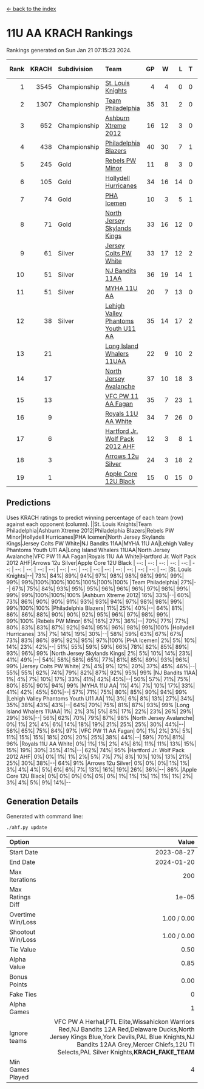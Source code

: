 [<- back to the index](readme.md)
# 11U AA KRACH Rankings
Rankings generated on Sun Jan 21 07:15:23 2024.

Rank|KRACH|Subdivision|Team|GP|W|L|T|OTW|OTL|SoS|Exp Wins|Win Diff
---:|---:|:---|:---|---:|---:|---:|---:|---:|---:|---:|---:|---:
1|3545|Championship|[St. Louis Knights](https://gamesheetstats.com/seasons/3659/teams/143319/schedule)|4|4|0|0|0|0|117|4.8|-0.0
2|1307|Championship|[Team Philadelphia](https://gamesheetstats.com/seasons/3659/teams/140788/schedule)|35|31|2|0|1|1|148|32.9|0.0
3|652|Championship|[Ashburn Xtreme 2012](https://gamesheetstats.com/seasons/3659/teams/140775/schedule)|16|12|3|0|1|0|257|13.9|0.0
4|438|Championship|[Philadelphia Blazers](https://gamesheetstats.com/seasons/3659/teams/140785/schedule)|40|30|7|1|1|1|285|32.3|-0.0
5|245|Gold|[Rebels PW Minor](https://gamesheetstats.com/seasons/3659/teams/140786/schedule)|11|8|3|0|0|0|208|8.9|0.0
6|105|Gold|[Hollydell Hurricanes](https://gamesheetstats.com/seasons/3659/teams/140777/schedule)|34|16|14|0|1|3|461|17.9|0.0
7|74|Gold|[PHA Icemen](https://gamesheetstats.com/seasons/3659/teams/143313/schedule)|10|3|5|1|1|0|256|5.4|0.0
8|71|Gold|[North Jersey Skylands Kings](https://gamesheetstats.com/seasons/3659/teams/140784/schedule)|33|16|12|0|2|3|184|18.9|0.0
9|61|Silver|[Jersey Colts PW White](https://gamesheetstats.com/seasons/3659/teams/140778/schedule)|33|17|12|2|2|0|102|20.9|0.0
10|51|Silver|[NJ Bandits 11AA](https://gamesheetstats.com/seasons/3659/teams/140782/schedule)|36|19|14|1|0|2|129|20.4|0.0
11|51|Silver|[MYHA 11U AA](https://gamesheetstats.com/seasons/3659/teams/140781/schedule)|20|7|13|0|0|0|333|7.9|0.0
12|38|Silver|[Lehigh Valley Phantoms Youth U11 AA](https://gamesheetstats.com/seasons/3659/teams/140779/schedule)|35|14|17|2|1|1|270|16.9|0.0
13|21||[Long Island Whalers 11UAA](https://gamesheetstats.com/seasons/3659/teams/140780/schedule)|22|9|10|2|0|1|61|10.9|0.0
14|17||[North Jersey Avalanche](https://gamesheetstats.com/seasons/3659/teams/140783/schedule)|37|10|18|3|1|5|149|13.4|0.0
15|13||[VFC PW 11 AA Fagan](https://gamesheetstats.com/seasons/3659/teams/140789/schedule)|35|7|23|1|3|1|273|11.4|0.0
16|9||[Royals 11U AA White](https://gamesheetstats.com/seasons/3659/teams/140787/schedule)|34|7|26|0|1|0|270|8.9|0.0
17|6||[Hartford Jr. Wolf Pack 2012 AHF](https://gamesheetstats.com/seasons/3659/teams/140776/schedule)|12|3|8|1|0|0|34|4.4|0.0
18|3||[Arrows 12u Silver](https://gamesheetstats.com/seasons/3659/teams/140774/schedule)|24|3|18|2|0|1|64|4.9|0.0
19|1||[Apple Core 12U Black](https://gamesheetstats.com/seasons/3659/teams/140773/schedule)|15|0|15|0|0|0|300|0.9|0.0

## Predictions
Uses KRACH ratings to predict winning percentage of each team (row) against each opponent (column).
||St. Louis Knights|Team Philadelphia|Ashburn Xtreme 2012|Philadelphia Blazers|Rebels PW Minor|Hollydell Hurricanes|PHA Icemen|North Jersey Skylands Kings|Jersey Colts PW White|NJ Bandits 11AA|MYHA 11U AA|Lehigh Valley Phantoms Youth U11 AA|Long Island Whalers 11UAA|North Jersey Avalanche|VFC PW 11 AA Fagan|Royals 11U AA White|Hartford Jr. Wolf Pack 2012 AHF|Arrows 12u Silver|Apple Core 12U Black
| --: | --: | --: | --: | --: | --: | --: | --: | --: | --: | --: | --: | --: | --: | --: | --: | --: | --: | --: | --: 
|St. Louis Knights|--| 73%| 84%| 89%| 94%| 97%| 98%| 98%| 98%| 99%| 99%| 99%| 99%|100%|100%|100%|100%|100%|100%
|Team Philadelphia| 27%|--| 67%| 75%| 84%| 93%| 95%| 95%| 96%| 96%| 96%| 97%| 98%| 99%| 99%| 99%|100%|100%|100%
|Ashburn Xtreme 2012| 16%| 33%|--| 60%| 73%| 86%| 90%| 90%| 91%| 93%| 93%| 94%| 97%| 98%| 98%| 99%| 99%|100%|100%
|Philadelphia Blazers| 11%| 25%| 40%|--| 64%| 81%| 86%| 86%| 88%| 90%| 90%| 92%| 95%| 96%| 97%| 98%| 99%| 99%|100%
|Rebels PW Minor|  6%| 16%| 27%| 36%|--| 70%| 77%| 77%| 80%| 83%| 83%| 87%| 92%| 94%| 95%| 96%| 98%| 99%|100%
|Hollydell Hurricanes|  3%|  7%| 14%| 19%| 30%|--| 58%| 59%| 63%| 67%| 67%| 73%| 83%| 86%| 89%| 92%| 95%| 97%|100%
|PHA Icemen|  2%|  5%| 10%| 14%| 23%| 42%|--| 51%| 55%| 59%| 59%| 66%| 78%| 82%| 85%| 89%| 93%| 96%| 99%
|North Jersey Skylands Kings|  2%|  5%| 10%| 14%| 23%| 41%| 49%|--| 54%| 58%| 58%| 65%| 77%| 81%| 85%| 89%| 93%| 96%| 99%
|Jersey Colts PW White|  2%|  4%|  9%| 12%| 20%| 37%| 45%| 46%|--| 55%| 55%| 62%| 74%| 79%| 82%| 87%| 92%| 95%| 99%
|NJ Bandits 11AA|  1%|  4%|  7%| 10%| 17%| 33%| 41%| 42%| 45%|--| 50%| 57%| 71%| 75%| 80%| 85%| 90%| 94%| 99%
|MYHA 11U AA|  1%|  4%|  7%| 10%| 17%| 33%| 41%| 42%| 45%| 50%|--| 57%| 71%| 75%| 80%| 85%| 90%| 94%| 99%
|Lehigh Valley Phantoms Youth U11 AA|  1%|  3%|  6%|  8%| 13%| 27%| 34%| 35%| 38%| 43%| 43%|--| 64%| 70%| 75%| 81%| 87%| 93%| 99%
|Long Island Whalers 11UAA|  1%|  2%|  3%|  5%|  8%| 17%| 22%| 23%| 26%| 29%| 29%| 36%|--| 56%| 62%| 70%| 79%| 87%| 98%
|North Jersey Avalanche|  0%|  1%|  2%|  4%|  6%| 14%| 18%| 19%| 21%| 25%| 25%| 30%| 44%|--| 56%| 65%| 75%| 84%| 97%
|VFC PW 11 AA Fagan|  0%|  1%|  2%|  3%|  5%| 11%| 15%| 15%| 18%| 20%| 20%| 25%| 38%| 44%|--| 59%| 70%| 81%| 96%
|Royals 11U AA White|  0%|  1%|  1%|  2%|  4%|  8%| 11%| 11%| 13%| 15%| 15%| 19%| 30%| 35%| 41%|--| 62%| 74%| 95%
|Hartford Jr. Wolf Pack 2012 AHF|  0%|  0%|  1%|  1%|  2%|  5%|  7%|  7%|  8%| 10%| 10%| 13%| 21%| 25%| 30%| 38%|--| 64%| 91%
|Arrows 12u Silver|  0%|  0%|  0%|  1%|  1%|  3%|  4%|  4%|  5%|  6%|  6%|  7%| 13%| 16%| 19%| 26%| 36%|--| 86%
|Apple Core 12U Black|  0%|  0%|  0%|  0%|  0%|  0%|  1%|  1%|  1%|  1%|  1%|  1%|  2%|  3%|  4%|  5%|  9%| 14%|--

## Generation Details

Generated with command line:
```
./ahf.py update
```

| Option | Value |
| :----- | ----: |
| Start Date | 2023-08-27 |
| End Date | 2024-01-20 |
| Max Iterations | 200 |
| Max Ratings Diff | 1e-05 |
| Overtime Win/Loss | 1.00 / 0.00 |
| Shootout Win/Loss | 1.00 / 0.00 |
| Tie Value | 0.50 |
| Alpha Value | 0.85 |
| Bonus Points | 0.00 |
| Fake Ties | 0 |
| Alpha Games | 1 |
| Ignore teams | VFC PW A Herhal,PTL Elite,Wissahickon Warriors Red,NJ Bandits 12A Red,Delaware Ducks,North Jersey Kings Blue,York Devils,PAL Blue Knights,NJ Bandits 12AA Grey,Mercer Chiefs,12U TI Selects,PAL Silver Knights,__KRACH_FAKE_TEAM__ |
| Min Games Played | 4 |

